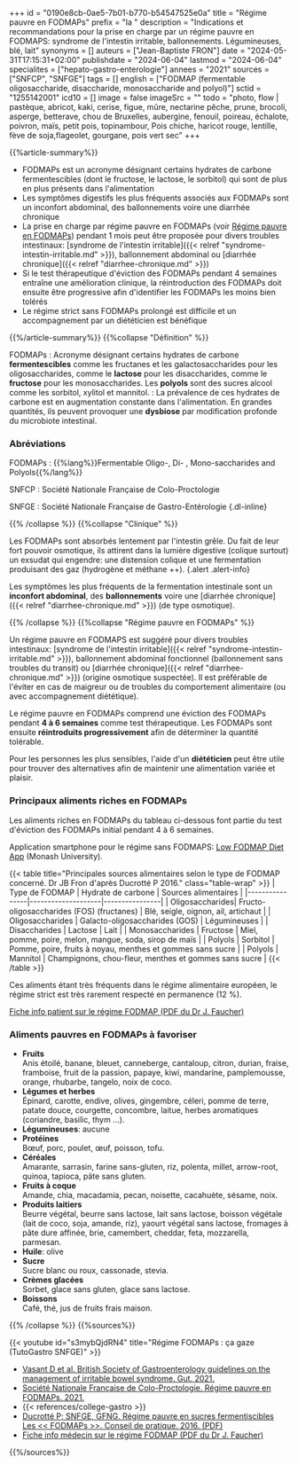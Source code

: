 +++
id = "0190e8cb-0ae5-7b01-b770-b54547525e0a"
title = "Régime pauvre en FODMAPs"
prefix = "la "
description = "Indications et recommandations pour la prise en charge par un régime pauvre en FODMAPS: syndrome de l'intestin irritable, ballonnements. Légumineuses, blé, lait"
synonyms = []
auteurs = ["Jean-Baptiste FRON"]
date = "2024-05-31T17:15:31+02:00"
publishdate = "2024-06-04"
lastmod = "2024-06-04"
specialites = ["hepato-gastro-enterologie"]
annees = "2021"
sources = ["SNFCP", "SNFGE"]
tags = []
english = ["FODMAP (fermentable oligosaccharide, disaccharide, monosaccharide and polyol)"]
sctid = "1255142001"
icd10 = []
image = false
imageSrc = ""
todo = "photo, flow | pastèque, abricot, kaki, cerise, figue, mûre, nectarine pêche, prune, brocoli, asperge, betterave, chou de Bruxelles, aubergine, fenouil, poireau, échalote, poivron, maïs, petit pois, topinambour, Pois chiche, haricot rouge, lentille, fève de soja,flageolet, gourgane, pois vert sec"
+++

{{%article-summary%}}

- FODMAPs est un acronyme désignant certains hydrates de carbone fermentescibles (dont le fructose, le lactose, le sorbitol) qui sont de plus en plus présents dans l'alimentation
- Les symptômes digestifs les plus fréquents associés aux FODMAPs sont un inconfort abdominal, des ballonnements voire une diarrhée chronique
- La prise en charge par régime pauvre en FODMAPs (voir [Régime pauvre en FODMAPs](#régime-pauvre-en-fodmaps)) pendant 1 mois peut être proposée pour divers troubles intestinaux: [syndrome de l'intestin irritable]({{< relref "syndrome-intestin-irritable.md" >}}), ballonnement abdominal ou [diarrhée chronique]({{< relref "diarrhee-chronique.md" >}})
- Si le test thérapeutique d'éviction des FODMAPs pendant 4 semaines entraîne une amélioration clinique, la réintroduction des FODMAPs doit ensuite être progressive afin d'identifier les FODMAPs les moins bien tolérés
- Le régime strict sans FODMAPs prolongé est difficile et un accompagnement par un diététicien est bénéfique

{{%/article-summary%}}
{{%collapse "Définition" %}}

FODMAPs
: Acronyme désignant certains hydrates de carbone **fermentescibles** comme les fructanes et les galactosaccharides pour les oligosaccharides, comme le **lactose** pour les disaccharides, comme le **fructose** pour les monosaccharides. Les **polyols** sont des sucres alcool comme les sorbitol, xylitol et mannitol.
: La prévalence de ces hydrates de carbone est en augmentation constante dans l'alimentation. En grandes quantités, ils peuvent provoquer une **dysbiose** par modification profonde du microbiote intestinal.

### Abréviations

FODMAPs
: {{%lang%}}Fermentable Oligo-, Di- , Mono-saccharides and Polyols{{%/lang%}}

SNFCP
: Société Nationale Française de Colo-Proctologie

SNFGE
: Société Nationale Française de Gastro-Entérologie
{.dl-inline}

{{% /collapse %}}
{{%collapse "Clinique" %}}

Les FODMAPs sont absorbés lentement par l'intestin grêle. Du fait de leur fort pouvoir osmotique, ils attirent dans la lumière digestive (colique surtout) un exsudat qui engendre: une distension colique et une fermentation produisant des gaz (hydrogène et méthane ++).
{.alert .alert-info}

Les symptômes les plus fréquents de la fermentation intestinale sont un **inconfort abdominal**, des **ballonnements** voire une [diarrhée chronique]({{< relref "diarrhee-chronique.md" >}}) (de type osmotique).

{{% /collapse %}}
{{%collapse "Régime pauvre en FODMAPs" %}}

Un régime pauvre en FODMAPS est suggéré pour divers troubles intestinaux: [syndrome de l'intestin irritable]({{< relref "syndrome-intestin-irritable.md" >}}), ballonnement abdominal fonctionnel (ballonnement sans troubles du transit) ou [diarrhée chronique]({{< relref "diarrhee-chronique.md" >}}) (origine osmotique suspectée). Il est préférable de l'éviter en cas de maigreur ou de troubles du comportement alimentaire (ou avec accompagnement diététique).

Le régime pauvre en FODMAPs comprend une éviction des FODMAPs pendant **4 à 6 semaines** comme test thérapeutique. Les FODMAPs sont ensuite **réintroduits progressivement** afin de déterminer la quantité tolérable.

Pour les personnes les plus sensibles, l'aide d'un **diététicien** peut être utile pour trouver des alternatives afin de maintenir une alimentation variée et plaisir.

### Principaux aliments riches en FODMAPs

Les aliments riches en FODMAPs du tableau ci-dessous font partie du test d'éviction des FODMAPs initial pendant 4 à 6 semaines.

Application smartphone pour le régime sans FODMAPS: [Low FODMAP Diet App](https://www.monashfodmap.com/ibs-central/i-have-ibs/get-the-app/) (Monash University).

{{< table title="Principales sources alimentaires selon le type de FODMAP concerné. Dr JB Fron d'après Ducrotté P 2016." class="table-wrap" >}}
| Type de FODMAP | Hydrate de carbone | Sources alimentaires |
|----------------|--------------------|----------------|
| Oligosaccharides| Fructo-oligosaccharides (FOS) (fructanes) | Blé, seigle, oignon, ail, artichaut |
| Oligosaccharides | Galacto-oligosaccharides (GOS) | Légumineuses |
| Disaccharides | Lactose | Lait |
| Monosaccharides | Fructose | Miel, pomme, poire, melon, mangue, soda, sirop de maïs |
| Polyols | Sorbitol | Pomme, poire, fruits à noyau, menthes et gommes sans sucre |
| Polyols | Mannitol | Champignons, chou-fleur, menthes et gommes sans sucre |
{{< /table >}}

Ces aliments étant très fréquents dans le régime alimentaire européen, le régime strict est très rarement respecté en permanence (12 %).

[Fiche info patient sur le régime FODMAP (PDF du Dr J. Faucher)](/print/fodmap-patient-faucher.pdf)

### Aliments pauvres en FODMAPs à favoriser

- **Fruits**  
  Anis étoilé, banane, bleuet, canneberge, cantaloup, citron, durian, fraise, framboise, fruit de la passion, papaye, kiwi, mandarine, pamplemousse, orange, rhubarbe, tangelo, noix de coco.
- **Légumes et herbes**  
  Épinard, carotte, endive, olives, gingembre, céleri, pomme de terre, patate douce, courgette, concombre, laitue, herbes aromatiques (coriandre, basilic, thym ...).
- **Légumineuses**: aucune
- **Protéines**  
  Bœuf, porc, poulet, œuf, poisson, tofu.
- **Céréales**  
  Amarante, sarrasin, farine sans-gluten, riz, polenta, millet, arrow-root, quinoa, tapioca, pâte sans gluten.
- **Fruits à coque**  
  Amande, chia, macadamia, pecan, noisette, cacahuète, sésame, noix.
- **Produits laitiers**  
  Beurre végétal, beurre sans lactose, lait sans lactose, boisson végétale (lait de coco, soja, amande, riz), yaourt végétal sans lactose, fromages à pâte dure affinée, brie, camembert, cheddar, feta, mozzarella, parmesan.
- **Huile**: olive
- **Sucre**  
  Sucre blanc ou roux, cassonade, stevia.
- **Crèmes glacées**  
  Sorbet, glace sans gluten, glace sans lactose.
- **Boissons**  
  Café, thé, jus de fruits frais maison.

{{% /collapse %}}
{{%sources%}}

{{< youtube id="s3mybQjdRN4" title="Régime FODMAPs : ça gaze (TutoGastro SNFGE)" >}}

- [Vasant D et al. British Society of Gastroenterology guidelines on the management of irritable bowel syndrome. Gut. 2021.](https://gut.bmj.com/content/70/7/1214)
- [Société Nationale Française de Colo-Proctologie. Régime pauvre en FODMAPs. 2021.](https://www.snfcp.org/informations-maladies/generalites/regimes-pauvre-en-fodmaps/)
- {{< references/college-gastro >}}
- [Ducrotté P; SNFGE, GFNG. Régime pauvre en sucres fermentiscibles Les << FODMAPs >>. Conseil de pratique. 2016. (PDF)](https://www.snfge.org/sites/www.snfge.org/files/medias/documents/les_fodmaps.pdf)
- [Fiche info médecin sur le régime FODMAP (PDF du Dr J. Faucher)](/print/fodmap-medecin-faucher.pdf)

{{%/sources%}}
